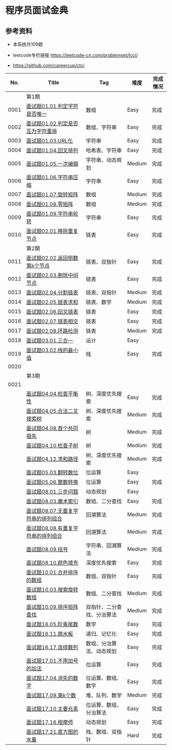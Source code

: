 # 程序员面试金典

## 参考资料

- 本系统共109题

- leetcode专栏链接 https://leetcode-cn.com/problemset/lcci/
- https://github.com/careercup/ctci

| No.  | Title                                                        | Tag                        | 难度   | 完成情况 |
| ---- | ------------------------------------------------------------ | -------------------------- | ------ | -------- |
|      | 第1期                                                        |                            |        |          |
| 0001 | [面试题01.01.判定字符是否唯一](https://leetcode-cn.com/problems/is-unique-lcci/) | 数组                       | Easy   | 完成     |
| 0002 | [面试题01.02.判定是否互为字符重排](https://leetcode-cn.com/problems/check-permutation-lcci/) | 数组、字符串               | Easy   | 完成     |
| 0003 | [面试题01.03.URL化](https://leetcode-cn.com/problems/string-to-url-lcci/) | 字符串                     | Easy   | 完成     |
| 0004 | [面试题01.04.回文排列](https://leetcode-cn.com/problems/palindrome-permutation-lcci/) | 哈希表、字符串             | Easy   | 完成     |
| 0005 | [面试题01.05.一次编辑](https://leetcode-cn.com/problems/one-away-lcci/) | 字符串、动态规划           | Medium | 完成     |
| 0006 | [面试题01.06.字符串压缩](https://leetcode-cn.com/problems/compress-string-lcci/) | 字符串                     | Easy   | 完成     |
| 0007 | [面试题01.07.旋转矩阵](https://leetcode-cn.com/problems/rotate-matrix-lcci/) | 数组                       | Medium | 完成     |
| 0008 | [面试题01.08.零矩阵](https://leetcode-cn.com/problems/zero-matrix-lcci/) | 数组                       | Medium | 完成     |
| 0009 | [面试题01.09.字符串轮转](https://leetcode-cn.com/problems/string-rotation-lcci/) | 字符串                     | Easy   | 完成     |
| 0010 | [面试题02.01.移除重复节点](https://leetcode-cn.com/problems/remove-duplicate-node-lcci/) | 链表                       | Easy   | 完成     |
|      | 第2期                                                        |                            |        |          |
| 0011 | [面试题02.02.返回倒数第k个节点](https://leetcode-cn.com/problems/kth-node-from-end-of-list-lcci/) | 链表、双指针               | Easy   | 完成     |
| 0012 | [面试题02.03.删除中间节点](https://leetcode-cn.com/problems/delete-middle-node-lcci/) | 链表                       | Easy   | 完成     |
| 0013 | [面试题02.04.分割链表](https://leetcode-cn.com/problems/partition-list-lcci/) | 链表、双指针               | Medium | 完成     |
| 0014 | [面试题02.05.链表求和](https://leetcode-cn.com/problems/sum-lists-lcci/) | 链表、数学                 | Medium | 完成     |
| 0015 | [面试题02.06.回文链表](https://leetcode-cn.com/problems/palindrome-linked-list-lcci/) | 链表                       | Easy   | 完成     |
| 0016 | [面试题02.07.链表相交](https://leetcode-cn.com/problems/intersection-of-two-linked-lists-lcci/) | 链表                       | Easy   | 完成     |
| 0017 | [面试题02.08.环路检测](https://leetcode-cn.com/problems/linked-list-cycle-lcci/) | 链表                       | Medium | 完成     |
| 0018 | [面试题03.01.三合一](https://leetcode-cn.com/problems/three-in-one-lcci/) | 设计                       | Easy   |          |
| 0019 | [面试题03.02.栈的最小值](https://leetcode-cn.com/problems/min-stack-lcci/) | 栈                         | Easy   | 完成     |
| 0020 |                                                              |                            |        |          |
|      | 第3期                                                        |                            |        |          |
| 0021 |                                                              |                            |        |          |
|      | [面试题04.04.检查平衡性](https://leetcode-cn.com/problems/check-balance-lcci/) | 树、深度优先搜索           | Easy   | 完成     |
|      | [面试题04.05.合法二叉搜索树](https://leetcode-cn.com/problems/legal-binary-search-tree-lcci/) | 树、深度优先搜索           | Medium | 完成     |
|      | [面试题04.08.首个共同祖先](https://leetcode-cn.com/problems/first-common-ancestor-lcci/) | 树                         | Medium | 完成     |
|      | [面试题04.10.检查子树](https://leetcode-cn.com/problems/check-subtree-lcci/) | 树                         | Medium | 完成     |
|      | [面试题04.12.求和路径](https://leetcode-cn.com/problems/paths-with-sum-lcci/) | 树、深度优先搜索           | Medium | 完成     |
|      | [面试题05.03.翻转数位](https://leetcode-cn.com/problems/reverse-bits-lcci/) | 位运算                     | Easy   |          |
|      | [面试题05.06.整数转换](https://leetcode-cn.com/problems/convert-integer-lcci/) | 位运算                     | Easy   | 完成     |
|      | [面试题08.01.三步问题](https://leetcode-cn.com/problems/three-steps-problem-lcci/) | 动态规划                   | Easy   |          |
|      | [面试题08.03.魔术索引](https://leetcode-cn.com/problems/magic-index-lcci/) | 数组、二分查找             | Easy   | 完成     |
|      | [面试题08.07.无重复字符串的排列组合](https://leetcode-cn.com/problems/permutation-i-lcci/) | 回溯算法                   | Medium | 完成     |
|      | [面试题08.08.有重复字符串的排列组合](https://leetcode-cn.com/problems/permutation-ii-lcci/) | 回溯算法                   | Medium | 完成     |
|      | [面试题08.09.括号](https://leetcode-cn.com/problems/bracket-lcci/) | 字符串、回溯算法           | Medium | 完成     |
|      | [面试题08.10.颜色填充](https://leetcode-cn.com/problems/color-fill-lcci/) | 深度优先搜索               | Easy   | 完成     |
|      | [面试题10.01.合并排序的数组](https://leetcode-cn.com/problems/sorted-merge-lcci/) | 数组、双指针               | Easy   | 完成     |
|      | [面试题10.03.搜索旋转数组](https://leetcode-cn.com/problems/search-rotate-array-lcci/) | 数组、二分查找             | Medium | 完成     |
|      | [面试题10.09.排序矩阵查找](https://leetcode-cn.com/problems/sorted-matrix-search-lcci/) | 双指针、二分查找、分治算法 | Medium | 完成     |
|      | [面试题16.05.阶乘尾数](https://leetcode-cn.com/problems/factorial-zeros-lcci/) | 数学                       | Easy   | 完成     |
|      | [面试题16.11.跳水板](https://leetcode-cn.com/problems/diving-board-lcci/) | 递归、记忆化               | Easy   | 完成     |
|      | [面试题16.17.连续数列](https://leetcode-cn.com/problems/contiguous-sequence-lcci/) | 数组、分治算法、动态规划   | Easy   | 完成     |
|      | [面试题17.01.不用加号的加法](https://leetcode-cn.com/problems/add-without-plus-lcci/) | 位运算                     | Easy   | 完成     |
|      | [面试题17.04.消失的数字](https://leetcode-cn.com/problems/missing-number-lcci/) | 位运算、数组、数字         | Easy   | 完成     |
|      | [面试题17.09.第k个数](https://leetcode-cn.com/problems/get-kth-magic-number-lcci/) | 堆、队列、数学             | Medium | 完成     |
|      | [面试题17.10.主要元素](https://leetcode-cn.com/problems/find-majority-element-lcci/) | 位运算、数组、分治算法     | Easy   | 完成     |
|      | [面试题17.16.按摩师](https://leetcode-cn.com/problems/the-masseuse-lcci/) | 动态规划                   | Easy   | 完成     |
|      | [面试题17.21.直方图的水量](https://leetcode-cn.com/problems/volume-of-histogram-lcci/) | 栈、数组、双指针           | Hard   | 完成     |